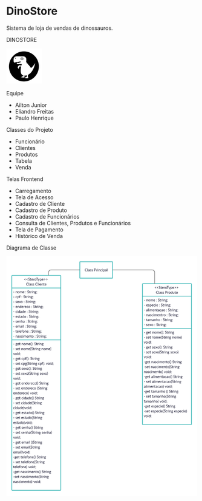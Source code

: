 ﻿# DinoStore
Sistema de loja de vendas de dinossauros.

DINOSTORE

![Logo](https://github.com/juniorperon/DinoStore/blob/main/src/lojadino/Imagens/logo_dino.png)

Equipe
- Ailton Junior
- Eliandro Freitas
- Paulo Henrique

Classes do Projeto

 - Funcionário
 - Clientes
 - Produtos
 - Tabela
 - Venda

Telas Frontend

 - Carregamento
 - Tela de Acesso
 - Cadastro de Cliente
 - Cadastro de Produto
 - Cadastro de Funcionários
 - Consulta de Clientes, Produtos e Funcionários
 - Tela de Pagamento
 - Histórico de Venda

Diagrama de Classe

![Diagrama de Classe](https://github.com/juniorperon/DinoStore/blob/main/Diagrama%20de%20Classe%20-%20DinoStore.png)




